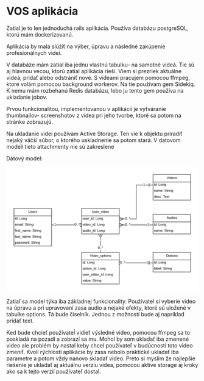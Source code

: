 # VOS aplikácia

Zatial je to len jednoduchá rails aplikácia. Používa databázu postgreSQL, ktorú mám dockerizovanú.

Aplikácia by mala slúžiť na výber, úpravu a následné zakúpenie profesionálnych videí.

V databáze mám zatial iba jednu vlastnú tabulku- na samotné videá. Tie sú aj hlavnou vecou, ktorú 
zatial aplikácia rieši. Viem si prezriek aktuálne videá, pridať alebo odstrániť nové. 
S videami pracujem pomocou ffmpeg, ktoré volám pomocou background workerov. Na tie používam 
gem Sidekiq. K nemu mám rozbehanú Redis databázu, lebo ju tento gem používa na ukladanie 
jobov.

Prvou funkcionalitou, implementovanou v aplikácií je vytváranie thumbnailov- 
screenshotov z videa pri jeho tvorbe, ktoré sa potom na stránke zobrazujú.


Na ukladanie videí používam Active Storage. Ten vie k objektu priradiť nejaký väčší súbor, o ktorého
uskladnenie sa potom stará. V datovom modeli tieto attachmenty nie sú zakreslene


Dátový model: 

 ![Alt text](app/assets/images/data_model.png)


Zatiaľ sa model týka iba základnej funkcionality. Používatel si vyberie video na úpravu a
pri upravovaní zasa audio a nejaké efekty, ktoré sú uložené v tabulke options. Tá bude číselník.
Jednou z možností bude aj napríklad pridať text.

Ked bude chcieť používateĺ vidieť výsledné video, pomocou ffmpeg sa to poskladá na 
pozadí a zobrazí sa mu. Mohol by som ukladať iba zmenené video ale problém by 
nastal keby chcel pouźívateľ v budúcnosti toto video zmeniť. Kvoli rýchlosti aplikácie by zasa nebolo praktické
ukladať iba parametre a potom vždy nanovo skladať video. Preto si myslím že najlepšie riešenie
je ukladať aj aktuálnu verziu videa, pomocou aktive storage aj kroky ako sa k tejto verzií používateľ dostal.

